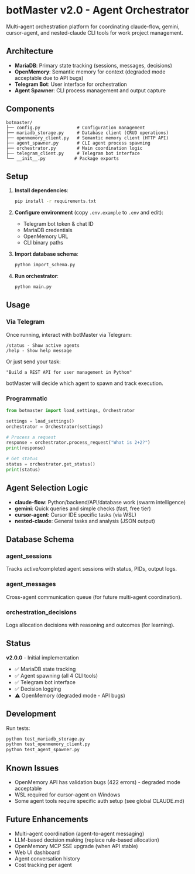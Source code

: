 # botMaster v2.0 - Agent Orchestrator

Multi-agent orchestration platform for coordinating claude-flow, gemini, cursor-agent, and nested-claude CLI tools for work project management.

## Architecture

- **MariaDB**: Primary state tracking (sessions, messages, decisions)
- **OpenMemory**: Semantic memory for context (degraded mode acceptable due to API bugs)
- **Telegram Bot**: User interface for orchestration
- **Agent Spawner**: CLI process management and output capture

## Components

```
botmaster/
├── config.py              # Configuration management
├── mariadb_storage.py     # Database client (CRUD operations)
├── openmemory_client.py   # Semantic memory client (HTTP API)
├── agent_spawner.py       # CLI agent process spawning
├── orchestrator.py        # Main coordination logic
├── telegram_client.py     # Telegram bot interface
└── __init__.py           # Package exports
```

## Setup

1. **Install dependencies**:
   ```bash
   pip install -r requirements.txt
   ```

2. **Configure environment** (copy `.env.example` to `.env` and edit):
   - Telegram bot token & chat ID
   - MariaDB credentials
   - OpenMemory URL
   - CLI binary paths

3. **Import database schema**:
   ```bash
   python import_schema.py
   ```

4. **Run orchestrator**:
   ```bash
   python main.py
   ```

## Usage

### Via Telegram

Once running, interact with botMaster via Telegram:

```
/status - Show active agents
/help - Show help message
```

Or just send your task:
```
"Build a REST API for user management in Python"
```

botMaster will decide which agent to spawn and track execution.

### Programmatic

```python
from botmaster import load_settings, Orchestrator

settings = load_settings()
orchestrator = Orchestrator(settings)

# Process a request
response = orchestrator.process_request("What is 2+2?")
print(response)

# Get status
status = orchestrator.get_status()
print(status)
```

## Agent Selection Logic

- **claude-flow**: Python/backend/API/database work (swarm intelligence)
- **gemini**: Quick queries and simple checks (fast, free tier)
- **cursor-agent**: Cursor IDE specific tasks (via WSL)
- **nested-claude**: General tasks and analysis (JSON output)

## Database Schema

### agent_sessions
Tracks active/completed agent sessions with status, PIDs, output logs.

### agent_messages
Cross-agent communication queue (for future multi-agent coordination).

### orchestration_decisions
Logs allocation decisions with reasoning and outcomes (for learning).

## Status

**v2.0.0** - Initial implementation

- ✅ MariaDB state tracking
- ✅ Agent spawning (all 4 CLI tools)
- ✅ Telegram bot interface
- ✅ Decision logging
- ⚠️ OpenMemory (degraded mode - API bugs)

## Development

Run tests:
```bash
python test_mariadb_storage.py
python test_openmemory_client.py
python test_agent_spawner.py
```

## Known Issues

- OpenMemory API has validation bugs (422 errors) - degraded mode acceptable
- WSL required for cursor-agent on Windows
- Some agent tools require specific auth setup (see global CLAUDE.md)

## Future Enhancements

- Multi-agent coordination (agent-to-agent messaging)
- LLM-based decision making (replace rule-based allocation)
- OpenMemory MCP SSE upgrade (when API stable)
- Web UI dashboard
- Agent conversation history
- Cost tracking per agent
